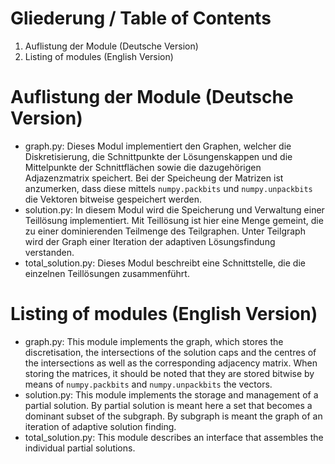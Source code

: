 # Gliederung / Table of Contents
1. Auflistung der Module (Deutsche Version)
2. Listing of modules (English Version)

# Auflistung der Module (Deutsche Version)
* graph.py: Dieses Modul implementiert den Graphen, welcher die Diskretisierung, die Schnittpunkte der Lösungenskappen und die Mittelpunkte der Schnittflächen sowie die dazugehörigen Adjazenzmatrix speichert. 
  Bei der Speicheung der Matrizen ist anzumerken, dass diese mittels ``numpy.packbits`` und ``numpy.unpackbits`` die Vektoren bitweise gespeichert werden.
* solution.py: In diesem Modul wird die Speicherung und Verwaltung einer Teillösung implementiert. Mit Teillösung ist hier eine Menge gemeint, die zu einer dominierenden Teilmenge des Teilgraphen. 
  Unter Teilgraph wird der Graph einer Iteration der adaptiven Lösungsfindung verstanden.
*  total_solution.py: Dieses Modul beschreibt eine Schnittstelle, die die einzelnen Teillösungen zusammenführt. 

# Listing of modules (English Version)
* graph.py: This module implements the graph, which stores the discretisation, the intersections of the solution caps and the centres of the intersections as well as the corresponding adjacency matrix. 
  When storing the matrices, it should be noted that they are stored bitwise by means of ``numpy.packbits`` and ``numpy.unpackbits`` the vectors.
* solution.py: This module implements the storage and management of a partial solution. By partial solution is meant here a set that becomes a dominant subset of the subgraph. 
  By subgraph is meant the graph of an iteration of adaptive solution finding.
* total_solution.py: This module describes an interface that assembles the individual partial solutions. 

